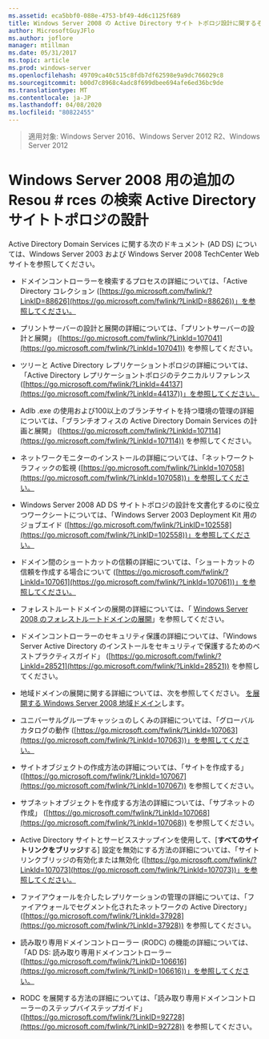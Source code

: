 ```yaml
---
ms.assetid: eca5bbf0-088e-4753-bf49-4d6c1125f689
title: Windows Server 2008 の Active Directory サイト トポロジ設計に関するその他のリソースの検索
author: MicrosoftGuyJFlo
ms.author: joflore
manager: mtillman
ms.date: 05/31/2017
ms.topic: article
ms.prod: windows-server
ms.openlocfilehash: 49709ca40c515c8fdb7df62598e9a9dc766029c8
ms.sourcegitcommit: b00d7c8968c4adc8f699dbee694afe6ed36bc9de
ms.translationtype: MT
ms.contentlocale: ja-JP
ms.lasthandoff: 04/08/2020
ms.locfileid: "80822455"
---
```

>適用対象: Windows Server 2016、Windows Server 2012 R2、Windows Server 2012

# <a name="finding-additional-resources-for-windows-server-2008-active-directory-site-topology-design"></a>Windows Server 2008 用の追加の Resou # rces の検索 Active Directory サイトトポロジの設計

Active Directory Domain Services に関する次のドキュメント (AD DS) については、Windows Server 2003 および Windows Server 2008 TechCenter Web サイトを参照してください。  
  
-   ドメインコントローラーを検索するプロセスの詳細については、「Active Directory コレクション ([https://go.microsoft.com/fwlink/?LinkID=88626](https://go.microsoft.com/fwlink/?LinkID=88626))」を参照してください。  
  
-   プリントサーバーの設計と展開の詳細については、「プリントサーバーの設計と展開」 ([https://go.microsoft.com/fwlink/?LinkId=107041](https://go.microsoft.com/fwlink/?LinkId=107041)) を参照してください。  
  
-   ツリーと Active Directory レプリケーショントポロジの詳細については、「Active Directory レプリケーショントポロジのテクニカルリファレンス ([https://go.microsoft.com/fwlink/?LinkId=44137](https://go.microsoft.com/fwlink/?LinkId=44137))」を参照してください。  
  
-   Adlb .exe の使用および100以上のブランチサイトを持つ環境の管理の詳細については、「ブランチオフィスの Active Directory Domain Services の計画と展開」 ([https://go.microsoft.com/fwlink/?LinkId=107114](https://go.microsoft.com/fwlink/?LinkId=107114)) を参照してください。  
  
-   ネットワークモニターのインストールの詳細については、「ネットワークトラフィックの監視 ([https://go.microsoft.com/fwlink/?LinkId=107058](https://go.microsoft.com/fwlink/?LinkId=107058))」を参照してください。  
  
-   Windows Server 2008 AD DS サイトトポロジの設計を文書化するのに役立つワークシートについては、「Windows Server 2003 Deployment Kit 用のジョブエイド ([https://go.microsoft.com/fwlink/?LinkID=102558](https://go.microsoft.com/fwlink/?LinkID=102558))」を参照してください。  
  
-   ドメイン間のショートカットの信頼の詳細については、「ショートカットの信頼を作成する場合について ([https://go.microsoft.com/fwlink/?LinkId=107061](https://go.microsoft.com/fwlink/?LinkId=107061))」を参照してください。  
  
-   フォレストルートドメインの展開の詳細については、「 [Windows Server 2008 のフォレストルートドメインの展開](https://technet.microsoft.com/library/cc731174.aspx)」を参照してください。  
  
-   ドメインコントローラーのセキュリティ保護の詳細については、「Windows Server Active Directory のインストールをセキュリティで保護するためのベストプラクティスガイド」 ([https://go.microsoft.com/fwlink/?LinkId=28521](https://go.microsoft.com/fwlink/?LinkId=28521)) を参照してください。  
  
-   地域ドメインの展開に関する詳細については、次を参照してください。 [を展開する Windows Server 2008 地域ドメイン](https://technet.microsoft.com/library/cc755118.aspx)します。  
  
-   ユニバーサルグループキャッシュのしくみの詳細については、「グローバルカタログの動作 ([https://go.microsoft.com/fwlink/?LinkId=107063](https://go.microsoft.com/fwlink/?LinkId=107063))」を参照してください。  
  
-   サイトオブジェクトの作成方法の詳細については、「サイトを作成する」 ([https://go.microsoft.com/fwlink/?LinkId=107067](https://go.microsoft.com/fwlink/?LinkId=107067)) を参照してください。  
  
-   サブネットオブジェクトを作成する方法の詳細については、「サブネットの作成」 ([https://go.microsoft.com/fwlink/?LinkId=107068](https://go.microsoft.com/fwlink/?LinkId=107068)) を参照してください。  
  
-   Active Directory サイトとサービススナップインを使用して、[**すべてのサイトリンクをブリッジ**する] 設定を無効にする方法の詳細については、「サイトリンクブリッジの有効化または無効化 ([https://go.microsoft.com/fwlink/?LinkId=107073](https://go.microsoft.com/fwlink/?LinkId=107073))」を参照してください。  
  
-   ファイアウォールを介したレプリケーションの管理の詳細については、「ファイアウォールでセグメント化されたネットワークの Active Directory」 ([https://go.microsoft.com/fwlink/?LinkId=37928](https://go.microsoft.com/fwlink/?LinkId=37928)) を参照してください。  
  
-   読み取り専用ドメインコントローラー (RODC) の機能の詳細については、「AD DS: 読み取り専用ドメインコントローラー ([https://go.microsoft.com/fwlink/?LinkID=106616](https://go.microsoft.com/fwlink/?LinkID=106616))」を参照してください。  
  
-   RODC を展開する方法の詳細については、「読み取り専用ドメインコントローラーのステップバイステップガイド」 ([https://go.microsoft.com/fwlink/?LinkID=92728](https://go.microsoft.com/fwlink/?LinkID=92728)) を参照してください。  
  


